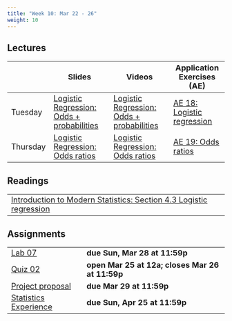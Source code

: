 ```yaml
---
title: "Week 10: Mar 22 - 26"
weight: 10
---
```


<style>
table {
font-size: 18px;
}

</style>


## Lectures

|           | Slides                   | Videos | Application Exercises (AE) |
|-----------|--------------------------|--------|--------|
| Tuesday  | [Logistic Regression: Odds + probabilities](https://sta210-sp21.netlify.app/slides/18-logistic-odds.html)| [Logistic Regression: Odds + probabilities](https://warpwire.duke.edu/w/pXgFAA/)| [AE 18: Logistic regression](https://sta210-sp21.netlify.app/appex/ae-18-logistic.html) |
| Thursday   |[Logistic Regression: Odds ratios](https://sta210-sp21.netlify.app/slides/19-logistic-odds-ratios.html) |[Logistic Regression: Odds ratios](https://warpwire.duke.edu/w/o3gFAA/)  | [AE 19: Odds ratios](https://sta210-sp21.netlify.app/appex/ae-19-odds-ratios.html)|


## Readings

|            | 
|------------|
| [Introduction to Modern Statistics: Section 4.3 Logistic regression](https://openintro-ims.netlify.app/multi-logistic-models.html#logistic-regression) |



## Assignments

|                        |   |
|------------------------|---|
|[Lab 07](https://sta210-sp21.netlify.app/labs/lab-07.html) | **due Sun, Mar 28 at 11:59p**|
| [Quiz 02](https://sta210-sp21.netlify.app/quiz/quiz-02.html) | **open Mar 25 at 12a; closes Mar 26 at 11:59p** |
| [Project proposal](https://sta210-sp21.netlify.app/project/#project-proposal) | **due Mar 29 at 11:59p** |
|[Statistics Experience](https://sta210-sp21.netlify.app/hw/stats-experience.html) | **due Sun, Apr 25 at 11:59p**| 








